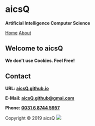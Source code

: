 # aicsQ

**Artificial Intelligence Computer Science**

[Home](https://aicsq.github.io)   [About](https://aicsq.github.io/about)

## Welcome to aicsQ

**We don't use Cookies. Feel Free!**

## Contact

**URL: [aicsQ.github.io](https://aicsq.github.io)**

**E-Mail: [aicsQ.github@gmai.com](https://aicsq.github@gmai.com)**

**Phone: [0031 6 8744 5957](tel:0031687445957)**

Copyright © 2019 aicsQ <img src="https://aicsq.github.io/aicsQ 50.png">
